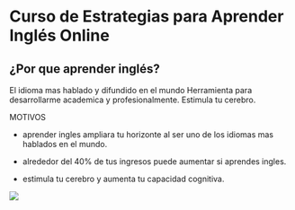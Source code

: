 # Curso de Estrategias para Aprender Inglés Online

## ¿Por que aprender inglés?
El idioma mas hablado y difundido en el mundo
Herramienta para desarrollarme academica y profesionalmente.
Estimula tu cerebro.


MOTIVOS

* aprender ingles ampliara tu horizonte al ser uno de los idiomas mas hablados en el mundo.

* alrededor del 40% de tus ingresos puede aumentar si aprendes ingles.

* estimula tu cerebro y aumenta tu capacidad cognitiva.

![](https://static.platzi.com/media/user_upload/Por-que-aprender-ingles-f263b24f-5da1-4c02-b439-36f8611aea87.jpg)

